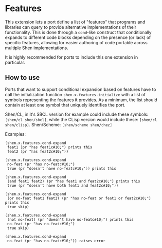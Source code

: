 # Features

This extension lets a port define a list of "features" that programs
and libraries can query to provide alternative implementations of
their functionality. This is done through a `cond`-like construct
that conditionally expands to different code blocks depending
on the presence (or lack) of specific features, allowing for easier
authoring of code portable across multiple Shen implementations.

It is highly recommended for ports to include this one extension in
particular.

## How to use

Ports that want to support conditional expansion based on features
have to call the initialization function `shen.x.features.initialize`
with a list of symbols representing the features it provides.
As a minimum, the list should contain at least one symbol
that uniquely identifies the port.

Shen/CL, in it's SBCL version for example could include these
symbols: `[shen/cl shen/sbcl]`, while the CLisp version would
include these: `[shen/cl shen/clisp]`.
Shen/Scheme: `[shen/scheme shen/chez]`

Examples:

    (shen.x.features.cond-expand
     feat1 (pr "has feat1c#10;") prints this
     feat2 (pr "has feat2c#10;"))

    (shen.x.features.cond-expand
     no-feat (pr "has no-featc#10;")
     true (pr "doesn't have no-featc#10;")) prints this

    (shen.x.features.cond-expand
     (and feat1 feat2) (pr "has feat1 and feat2c#10;") prints this
     true (pr "doesn't have both feat1 and feat2c#10;"))

    (shen.x.features.cond-expand
     (or no-feat feat1 feat2) (pr "has no-feat or feat1 or feat2c#10;") prints this
     true skip)

    (shen.x.features.cond-expand
     (not no-feat) (pr "doesn't have no-featc#10;") prints this
     no-feat (pr "has no-featc#10;")
     true skip)

    (shen.x.features.cond-expand
     no-feat (pr "has no-featc#10;")) raises error
